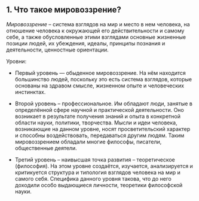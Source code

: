 ﻿## 1. Что такое мировоззрение?

*Мировоззрение* – система взглядов на мир и место в нем человека, на отношение человека к окружающей его действительности и самому себе, а также обусловленные этими взглядами основные жизненные позиции людей, их убеждения, идеалы, принципы познания и деятельности, ценностные ориентации.

Уровни:

- Первый уровень — обыденное мировоззрение. На нём находится большинство людей, поскольку это есть система взглядов, которые основаны на здравом смысле, жизненном опыте и человеческих инстинктах.

- Второй уровень – профессиональное. Им обладают люди, занятые в определённой сфере научной и практической деятельности. Оно возникает в результате получения знаний и опыта в конкретной области науки, политики, творчества. Мысли и идеи человека, возникающие на данном уровне, носят просветительский характер и способны воздействовать, передаваться другим людям. Таким мировоззрением обладали многие философы, писатели, общественные деятели.

- Третий уровень – наивысшая точка развития – теоретическое (философия). На этом уровне создаётся, изучается, анализируется и критикуется структура и типология взглядов человека на мир и самого себя. Специфика данного уровня такова, что до него доходили особо выдающиеся личности, теоретики философской науки.

